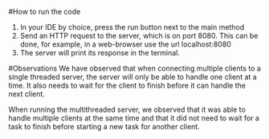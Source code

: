 #How to run the code

1. In your IDE by choice, press the run button next to the main method
2. Send an HTTP request to the server, which is on port 8080. This can be done, for example, in a web-browser use the url localhost:8080
3. The server will print its response in the terminal.

#Observations
We have observed that when connecting multiple clients to a single threaded
server, the server will only be able to handle one client at a time. It also
needs to wait for the client to finish before it can handle the next client.

When running the multithreaded server, we observed that it was able to handle
multiple clients at the same time and that it did not need to wait for a task to finish
before starting a new task for another client.